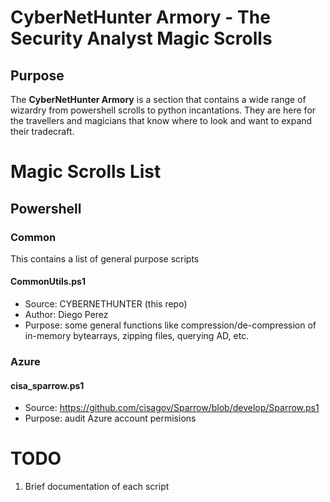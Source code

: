 # CyberNetHunter Armory - The Security Analyst Magic Scrolls

## Purpose
The **CyberNetHunter Armory** is a section that contains a wide range of wizardry from powershell scrolls to python incantations. They are here for the travellers and magicians that know where to look and want to expand their tradecraft.

# Magic Scrolls List

## Powershell

### Common

This contains a list of general purpose scripts

#### CommonUtils.ps1

* Source: CYBERNETHUNTER (this repo)
* Author: Diego Perez
* Purpose: some general functions like compression/de-compression of in-memory bytearrays, zipping files, querying AD, etc. 

### Azure

#### cisa_sparrow.ps1

* Source: https://github.com/cisagov/Sparrow/blob/develop/Sparrow.ps1
* Purpose: audit Azure account permisions

# TODO

1. Brief documentation of each script
